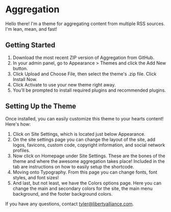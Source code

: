 Aggregation
===

Hello there! I'm a theme for aggregating content from multiple RSS sources. I'm lean, mean, and fast!

Getting Started
---------------

1. Download the most recent ZIP version of Aggregation from GitHub.
2. In your admin panel, go to Appearance > Themes and click the Add New button.
3. Click Upload and Choose File, then select the theme's .zip file. Click Install Now.
4. Click Activate to use your new theme right away.
5. You'll be prompted to install required plugins and recommended plugins.

Setting Up the Theme
---------------

Once installed, you can easily customize this theme to your hearts content! Here's how:

1. Click on Site Settings, which is located just below  Appearance.
2. On the site settings page you can change the layout of the site, add logos, favicons, custom code, copyright information, and social network profiles.
3. Now click on Homepage under Site Settings. These are the bones of the theme and where the awesome aggregation takes place! Included in the tab are instructions on how to easily setup the shortcode.
4. Moving onto Typography. From this page you can change fonts, font styles, and font sizes!
5. And last, but not least, we have the Colors options page. Here you can change the main and secondary colors for the site, the main menu background, and the footer background colors.

If you have any questions, contact tyler@libertyalliance.com.